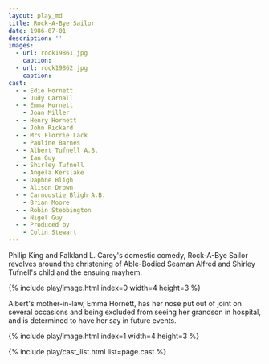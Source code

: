 ```yaml
---
layout: play_md
title: Rock-A-Bye Sailor
date: 1986-07-01
description: ''
images:
  - url: rock19861.jpg
    caption:
  - url: rock19862.jpg
    caption:
cast:
  - - Edie Hornett
    - Judy Carnall
  - - Emma Hornett
    - Joan Miller
  - - Henry Hornett
    - John Rickard
  - - Mrs Florrie Lack
    - Pauline Barnes
  - - Albert Tufnell A.B.
    - Ian Guy
  - - Shirley Tufnell
    - Angela Kerslake
  - - Daphne Bligh
    - Alison Drown
  - - Carnoustie Bligh A.B.
    - Brian Moore
  - - Robin Stebbington
    - Nigel Guy
  - - Produced by
    - Colin Stewart
---
```


Philip King and Falkland L. Carey's domestic comedy, Rock-A-Bye Sailor revolves around the christening of Able-Bodied Seaman Alfred and Shirley Tufnell's child and the ensuing mayhem.

{% include play/image.html index=0 width=4 height=3 %}

Albert's mother-in-law, Emma Hornett, has her nose put out of joint on several occasions and being excluded from seeing her grandson in hospital, and is determined to have her say in future events.

{% include play/image.html index=1 width=4 height=3 %}

{% include play/cast_list.html list=page.cast %}
